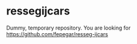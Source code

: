 # ressegijcars
Dummy, temporary repository. You are looking for https://github.com/fepegar/resseg-ijcars
